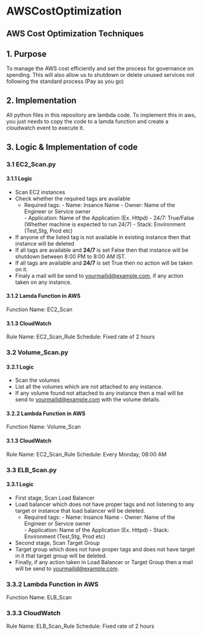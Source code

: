 # AWSCostOptimization
AWS Cost Optimization Techniques
------------
## 1. Purpose
To manage the AWS cost efficiently and set the process for governance on spending. This will also allow us to shutdown or delete unused services not following the standard process (Pay as you go)


## 2. Implementation
All python files in this repository are lambda code. To implement this in aws, you just needs to copy the code to a lamda function and create a cloudwatch event to execute it.


## 3. Logic & Implementation of code
### 3.1 EC2_Scan.py
#### 3.1.1 Logic
- Scan EC2 instances
- Check whether the required tags are available
	- Required tags:
			- Name: Insance Name
			- Owner: Name of the Engineer or Service owner  
			- Application: Name of the Application (Ex. Httpd)
			- 24/7: True/False (Whether machine is expected to run 24/7)
			- Stack: Environment (Test,Stg, Prod etc)  
- If anyone of the listed tag is not available in existing instance then that instance will be deleted
- If all tags are available and **24/7** is set False then that instance will be shutdown between 8:00 PM to 8:00 AM IST. 
- If all tags are available and **24/7** is set True then no action will be taken on it.
- Finaly a mail will be send to yourmailid@example.com, if any action taken on any instance.

#### 3.1.2 Lamda Function in AWS
Function Name: EC2_Scan

#### 3.1.3 CloudWatch
Rule Name: EC2_Scan_Rule
Schedule: Fixed rate of 2 hours 

### 3.2 Volume_Scan.py
#### 3.2.1 Logic
- Scan the volumes
- List all the volumes which are not attached to any instance.
- If any volume found not attached to any instance then a mail will be send to yourmailid@example.com with the volume details.

#### 3.2.2 Lambda Function in AWS
Function Name: Volume_Scan

#### 3.1.3 CloudWatch
Rule Name: EC2_Scan_Rule
Schedule: Every Monday, 08:00 AM

### 3.3 ELB_Scan.py
#### 3.3.1 Logic
- First stage, Scan Load Balancer
- Load balancer which does not have proper tags and not listening to any target or instance that load balancer will be deleted.
	- Required tags:
			- Name: Insance Name
			- Owner: Name of the Engineer or Service owner  
			- Application: Name of the Application (Ex. Httpd)
			- Stack: Environment (Test,Stg, Prod etc)  
- Second stage, Scan Target Group
- Target group which does not have proper tags and does not have target in it that target group will be deleted.
- Finally, if any action taken in Load Balancer or Target Group then a mail will be send to yourmailid@example.com. 

### 3.3.2 Lambda Function in AWS
Function Name: ELB_Scan

### 3.3.3 CloudWatch
Rule Name: ELB_Scan_Rule
Schedule: Fixed rate of 2 hours
